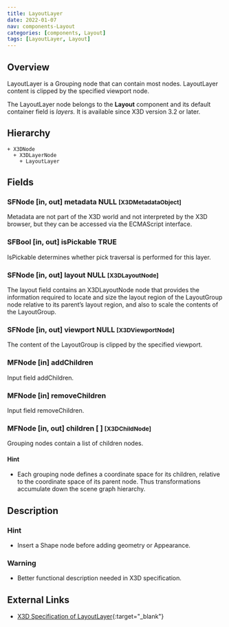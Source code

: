 ```yaml
---
title: LayoutLayer
date: 2022-01-07
nav: components-Layout
categories: [components, Layout]
tags: [LayoutLayer, Layout]
---
```

<style>
.post h3 {
  word-spacing: 0.2em;
}
</style>

## Overview

LayoutLayer is a Grouping node that can contain most nodes. LayoutLayer content is clipped by the specified viewport node.

The LayoutLayer node belongs to the **Layout** component and its default container field is *layers.* It is available since X3D version 3.2 or later.

## Hierarchy

```
+ X3DNode
  + X3DLayerNode
    + LayoutLayer
```

## Fields

### SFNode [in, out] **metadata** NULL <small>[X3DMetadataObject]</small>

Metadata are not part of the X3D world and not interpreted by the X3D browser, but they can be accessed via the ECMAScript interface.

### SFBool [in, out] **isPickable** TRUE

IsPickable determines whether pick traversal is performed for this layer.

### SFNode [in, out] **layout** NULL <small>[X3DLayoutNode]</small>

The layout field contains an X3DLayoutNode node that provides the information required to locate and size the layout region of the LayoutGroup node relative to its parent’s layout region, and also to scale the contents of the LayoutGroup.

### SFNode [in, out] **viewport** NULL <small>[X3DViewportNode]</small>

The content of the LayoutGroup is clipped by the specified viewport.

### MFNode [in] **addChildren**

Input field addChildren.

### MFNode [in] **removeChildren**

Input field removeChildren.

### MFNode [in, out] **children** [ ] <small>[X3DChildNode]</small>

Grouping nodes contain a list of children nodes.

#### Hint

- Each grouping node defines a coordinate space for its children, relative to the coordinate space of its parent node. Thus transformations accumulate down the scene graph hierarchy.

## Description

### Hint

- Insert a Shape node before adding geometry or Appearance.

### Warning

- Better functional description needed in X3D specification.

## External Links

- [X3D Specification of LayoutLayer](https://www.web3d.org/documents/specifications/19775-1/V4.0/Part01/components/layout.html#LayoutLayer){:target="_blank"}
